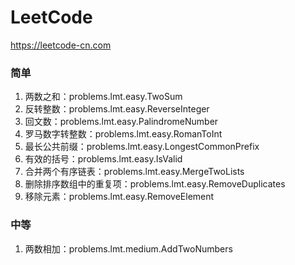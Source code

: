 # LeetCode
https://leetcode-cn.com
### 简单
1. 两数之和：problems.lmt.easy.TwoSum
2. 反转整数：problems.lmt.easy.ReverseInteger
3. 回文数：problems.lmt.easy.PalindromeNumber
4. 罗马数字转整数：problems.lmt.easy.RomanToInt
5. 最长公共前缀：problems.lmt.easy.LongestCommonPrefix
6. 有效的括号：problems.lmt.easy.IsValid
7. 合并两个有序链表：problems.lmt.easy.MergeTwoLists
8. 删除排序数组中的重复项：problems.lmt.easy.RemoveDuplicates
9. 移除元素：problems.lmt.easy.RemoveElement
### 中等
1. 两数相加：problems.lmt.medium.AddTwoNumbers